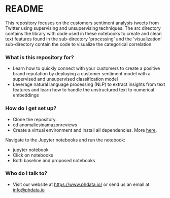 # README #

This repository focuses on the customers sentiment analysis tweets from Twitter using supervising and unsupervising techniques. The src directory contains the library with code used in these notebooks to create and clean text features found in the sub-directory 'processing' and the 'visualization' sub-directory contain the code to visualize the categorical correlation.    

### What is this repository for? ###

* Learn how to quickly connect with your customers to create a positive brand reputation by deploying a customer sentiment model with a supervised and unsupervised classification model
* Leverage natural language processing (NLP) to extract insights from text features and learn how to handle the unstructured text to numerical embeddings


### How do I get set up? ###

* Clone the repository.
* cd anomaliesinamazonreviews
* Create a virtual environment and install all dependencies. More [here](https://packaging.python.org/en/latest/guides/installing-using-pip-and-virtual-environments/).

 
Navigate to the Jupyter notebooks and run the notebook:

* jupyter notebook
* Click on notebooks
* Both baseline and proposed notebooks


### Who do I talk to? ###

* Visit our website at https://www.phdata.io/ or send us an email at info@phdata.io 